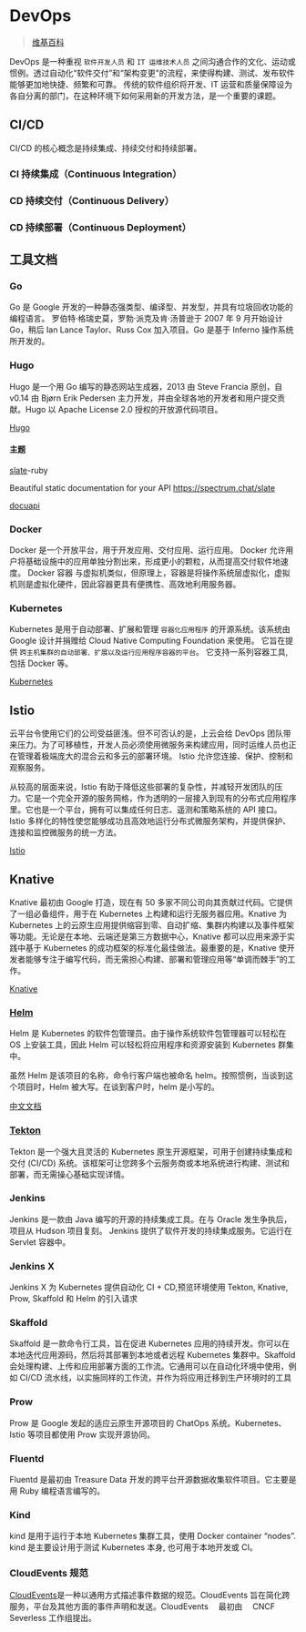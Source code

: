 # DevOps

> [维基百科](https://zh.wikipedia.org/zh-cn/DevOps)

DevOps 是一种重视 `软件开发人员` 和 `IT 运维技术人员` 之间沟通合作的文化、运动或惯例。透过自动化“软件交付”和“架构变更”的流程，来使得构建、测试、发布软件能够更加地快捷、频繁和可靠。 传统的软件组织将开发、IT 运营和质量保障设为各自分离的部门，在这种环境下如何采用新的开发方法，是一个重要的课题。

## CI/CD

CI/CD 的核心概念是持续集成、持续交付和持续部署。

### CI 持续集成（Continuous Integration）

### CD 持续交付（Continuous Delivery）

### CD 持续部署（Continuous Deployment）

## 工具文档

### Go

Go 是 Google 开发的一种静态强类型、编译型、并发型，并具有垃圾回收功能的编程语言。 罗伯特·格瑞史莫，罗勃·派克及肯·汤普逊于 2007 年 9 月开始设计 Go，稍后 Ian Lance Taylor、Russ Cox 加入项目。Go 是基于 Inferno 操作系统所开发的。

### Hugo

Hugo 是一个用 Go 编写的静态网站生成器，2013 由 Steve Francia 原创，自 v0.14 由 Bjørn Erik Pedersen 主力开发，并由全球各地的开发者和用户提交贡献。Hugo 以 Apache License 2.0 授权的开放源代码项目。

[Hugo](https://hugo-docs.netlify.com)

#### 主题

[slate](https://github.com/slatedocs/slate)-ruby

Beautiful static documentation for your API https://spectrum.chat/slate

[docuapi](https://github.com/bep/docuapi)

### Docker

Docker 是一个开放平台，用于开发应用、交付应用、运行应用。 Docker 允许用户将基础设施中的应用单独分割出来，形成更小的颗粒，从而提高交付软件地速度。 Docker 容器 与虚拟机类似，但原理上，容器是将操作系统层虚拟化，虚拟机则是虚拟化硬件，因此容器更具有便携性、高效地利用服务器。

### Kubernetes

Kubernetes 是用于自动部署、扩展和管理 `容器化应用程序` 的开源系统。该系统由 Google 设计并捐赠给 Cloud Native Computing Foundation 来使用。 它旨在提供 `跨主机集群的自动部署、扩展以及运行应用程序容器的平台`。 它支持一系列容器工具, 包括 Docker 等。

[Kubernetes](https://k8s-docs.netlify.com/)

## Istio

云平台令使用它们的公司受益匪浅。但不可否认的是，上云会给 DevOps 团队带来压力。为了可移植性，开发人员必须使用微服务来构建应用，同时运维人员也正在管理着极端庞大的混合云和多云的部署环境。 Istio 允许您连接、保护、控制和观察服务。

从较高的层面来说，Istio 有助于降低这些部署的复杂性，并减轻开发团队的压力。它是一个完全开源的服务网格，作为透明的一层接入到现有的分布式应用程序里。它也是一个平台，拥有可以集成任何日志、遥测和策略系统的 API 接口。Istio 多样化的特性使您能够成功且高效地运行分布式微服务架构，并提供保护、连接和监控微服务的统一方法。

[Istio](https://istio-docs.netlify.com/)

## Knative

Knative 最初由 Google 打造，现在有 50 多家不同公司向其贡献过代码。它提供了一组必备组件，用于在 Kubernetes 上构建和运行无服务器应用。Knative 为 Kubernetes 上的云原生应用提供缩容到零、自动扩缩、集群内构建以及事件框架等功能。无论是在本地、云端还是第三方数据中心，Knative 都可以应用来源于实践中基于 Kubernetes 的成功框架的标准化最佳做法。最重要的是，Knative 使开发者能够专注于编写代码，而无需担心构建、部署和管理应用等“单调而棘手”的工作。

[Knative](https://knative-docs.netlify.com/)

### [Helm](https://helm.sh/)

Helm 是 Kubernetes 的软件包管理员。由于操作系统软件包管理器可以轻松在 OS 上安装工具，因此 Helm 可以轻松将应用程序和资源安装到 Kubernetes 群集中。

虽然 Helm 是该项目的名称，命令行客户端也被命名 helm。按照惯例，当谈到这个项目时，Helm 被大写。在谈到客户时，helm 是小写的。

[中文文档](https://whmzsu.github.io/helm-doc-zh-cn/)

### [Tekton](https://cloud.google.com/tekton)

Tekton 是一个强大且灵活的 Kubernetes 原生开源框架，可用于创建持续集成和交付 (CI/CD) 系统。该框架可让您跨多个云服务商或本地系统进行构建、测试和部署，而无需操心基础实现详情。

### Jenkins

Jenkins 是一款由 Java 编写的开源的持续集成工具。在与 Oracle 发生争执后，项目从 Hudson 项目复刻。 Jenkins 提供了软件开发的持续集成服务。它运行在 Servlet 容器中。

### Jenkins X

Jenkins X 为 Kubernetes 提供自动化 CI + CD,预览环境使用 Tekton, Knative, Prow, Skaffold 和 Helm 的引入请求

### Skaffold

Skaffold 是一款命令行工具，旨在促进 Kubernetes 应用的持续开发。你可以在本地迭代应用源码，然后将其部署到本地或者远程 Kubernetes 集群中。Skaffold 会处理构建、上传和应用部署方面的工作流。它通用可以在自动化环境中使用，例如 CI/CD 流水线，以实施同样的工作流，并作为将应用迁移到生产环境时的工具

### Prow

Prow 是 Google 发起的适应云原生开源项目的 ChatOps 系统。Kubernetes、Istio 等项目都使用 Prow 实现开源协同。

### Fluentd

Fluentd 是最初由 Treasure Data 开发的跨平台开源数据收集软件项目。它主要是用 Ruby 编程语言编写的。

### Kind

kind 是用于运行于本地 Kubernetes 集群工具，使用 Docker container “nodes”.
kind 是主要设计用于测试 Kubernetes 本身, 也可用于本地开发或 CI。

### CloudEvents 规范

[CloudEvents](https://cloudevents.io/)是一种以通用方式描述事件数据的规范。CloudEvents 旨在简化跨服务，平台及其他方面的事件声明和发送。CloudEvents 　最初由　 CNCF Severless 工作组提出。
